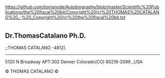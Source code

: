 #

https://github.com/tomsnode/Autobiography/blob/master/Scientific%20Publications/the%20fiscal%20bit/Copyright%20(c)%20THOMAS%20CATALANO%20_-%20_Copyright%20(c)%20the%20fiscal%20bit.txt

#
Dr.ThomasCatalano Ph.D.
----------
;;THOMAS CATALANO -4812).

-----------

5120 N Broadway APT:302 Denver Colorado(CO) 80216-2099 _USA

© THOMAS CATALANO ©

